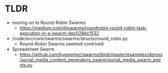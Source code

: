 # TLDR

- moving on to Round-Robin Swarms
  - https://medium.com/@swarms/roundrobin-round-robin-task-execution-in-a-swarm-dec028dc1532
- /code/src/core/swarms/swarms/structs/round_robin.py
  - Round-Robin Swarms seemed contrived
- Spreadsheet Swarm
  - https://github.com/kyegomez/swarms/blob/master/examples/demos/social_media_content_generators_swarm/social_media_swarm_agents.py